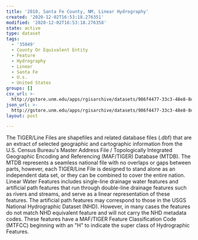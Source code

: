 ```yaml
---
title: '2010, Santa Fe County, NM, Linear Hydrography'
created: '2020-12-02T16:53:18.276351'
modified: '2020-12-02T16:53:18.276358'
state: active
type: dataset
tags:
  - '35049'
  - County Or Equivalent Entity
  - Feature
  - Hydrography
  - Linear
  - Santa Fe
  - U.s.
  - United States
groups: []
csv_url: >-
  http://gstore.unm.edu/apps/rgisarchive/datasets/986f4477-33c3-48e8-8d30-c7d4f35657fc/tl_2010_35049_linearwater.derived.csv
json_url: >-
  http://gstore.unm.edu/apps/rgisarchive/datasets/986f4477-33c3-48e8-8d30-c7d4f35657fc/tl_2010_35049_linearwater.derived.json
layout: post

---
```

The TIGER/Line Files are shapefiles and related database files (.dbf) that are an extract of selected geographic and cartographic information from the U.S. Census Bureau's Master Address File / Topologically Integrated Geographic Encoding and Referencing (MAF/TIGER) Database (MTDB).  The MTDB represents a seamless national file with no overlaps or gaps between parts, however, each TIGER/Line File is designed to stand alone as an independent data set, or they can be combined to cover the entire nation.  Linear Water Features includes single-line drainage water features and artificial path features that run through double-line drainage features such as rivers and streams, and serve as a linear representation of these features.  The artificial path features may correspond to those in the USGS National Hydrographic Dataset (NHD).  However, in many cases the features do not match NHD equivalent feature and will not carry the NHD metadata codes.  These features have a MAF/TIGER Feature Classification Code (MTFCC) beginning with an "H" to indicate the super class of Hydrographic Features.  

